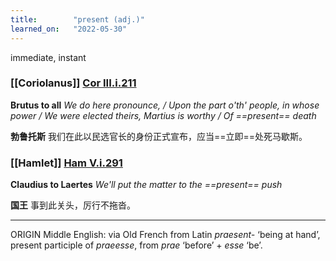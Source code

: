 ```yaml
---
title:        "present (adj.)"
learned_on:   "2022-05-30"
---
```


immediate, instant

### [[Coriolanus]] [Cor III.i.211](https://www.shakespeareswords.com/Public/Play.aspx?Act=3&Scene=1&WorkId=3#122845) 

**Brutus to all** *We do here pronounce, / Upon the part o'th' people, in whose power / We were elected theirs, Martius is worthy / Of ==present== death*

**勃鲁托斯** 我们在此以民选官长的身份正式宣布，应当==立即==处死马歇斯。

### [[Hamlet]] [Ham V.i.291](https://www.shakespeareswords.com/Public/Play.aspx?Act=5&Scene=1&WorkId=2#119678) 

**Claudius to Laertes** *We'll put the matter to the ==present== push*

**国王** 事到此关头，厉行不拖沓。

------

ORIGIN Middle English: via Old French from Latin *praesent-* ‘being at hand’, present participle of *praeesse*, from *prae* ‘before’ + *esse* ‘be’.

